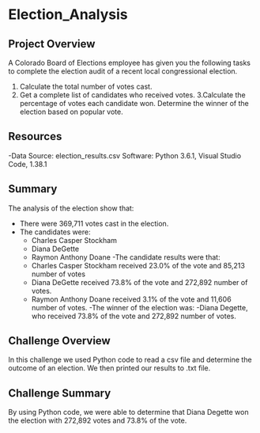 # Election_Analysis

## Project Overview
A Colorado Board of Elections employee has given you the following tasks to complete the election audit of a recent local congressional election.

1. Calculate the total number of votes cast.
2. Get a complete list of candidates who received votes.
3.Calculate the percentage of votes each candidate won.
Determine the winner of the election based on popular vote.

## Resources
-Data Source: election_results.csv
Software: Python 3.6.1, Visual Studio Code, 1.38.1

## Summary
The analysis of the election show that: 
- There were 369,711 votes cast in the election.
- The candidates were:
  - Charles Casper Stockham
  - Diana DeGette
  - Raymon Anthony Doane
-The candidate results were that: 
  - Charles Casper Stockham received 23.0% of the vote and 85,213 number of votes
  - Diana DeGette received 73.8% of the vote and 272,892 number of votes.
  - Raymon Anthony Doane received 3.1% of the vote and 11,606 number of votes.
 -The winner of the election was:
  -Diana Degette, who received 73.8% of the vote and 272,892 number of votes.
  
## Challenge Overview
In this challenge we used Python code to read a csv file and determine the outcome of an election. We then printed our results to .txt file. 

## Challenge Summary
By using Python code, we were able to determine that Diana Degette won the election with 272,892 votes and 73.8% of the vote. 
  
